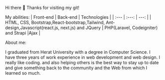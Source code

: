 Hi there 👋 Thanks for visiting my git!

My abilities:
| Front-end | Back-end | Technologies |
| :---         |     :---:      |          ---: |
| HTML, CSS, Bootstrap,React-bootstrap,Tailwind, Ant-design,Javascript(react.js, next.js) and JQuery   | PHP(Laravel, Codeigniter) and Strapi     |Ajax    |

About me:

I graduated from Herat University with a degree in Computer Science. I have three years of work experience in web development and web design. I really like coding. and also helping others is the best way to stay up to date and give something back to the community and the Web from which I learned so much.
